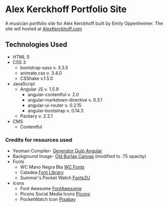 # Alex Kerckhoff Portfolio Site

A musician portfolio site for Alex Kerckhoff built by Emily Oppenheimer. The site will hosted at [AlexKerckhoff.com](http://AlexKerckhoff.com)

## Technologies Used
* HTML 5
* CSS 3
  * bootstrap-sass v. 3.3.5
  * animate.css v. 3.4.0
  * CSShake v.1.5.0
* JavaScript
  * Angular JS v. 1.5.9
    * angular-contentful v. 2.0
    * angular-markdown-directive v. 0.3.1
    * angular-ui-router v. 0.2.15
    * angular-bootstrap v. 0.14.3
  * Packery v. 2.2.1
* CMS
  * Contentful


### Credits for resources used
* Yeoman Compiler- [Generator Gulp Angular](https://github.com/Swiip/generator-gulp-angular)
* Background Image- [Old Burlap Canvas](http://www.bigbull.com.mx/old-burlap-canvas) (modified to .75 opacity)
* Fonts
  * WC Mano Negra Bta [WC Fonts](http://www.wcfonts.com/?Free_Fonts:WC_ManoNegra_Bta)
  * Caladea [Font Library](https://fontlibrary.org/en/font/caladea)
  * Summer's Pocket Watch [Fonts2U](http://www.fonts2u.com/summers-pocket-watch)
* Icons
  * Font Awesome [FontAwesome](http://fontawesome.io/)
  * Picons Social Media Icons [Picons](https://picons.me/download-social.php)
  * PocketWatch Icon [Pixabay](https://pixabay.com/en/clocks-watch-black-and-white-old-33832/)

